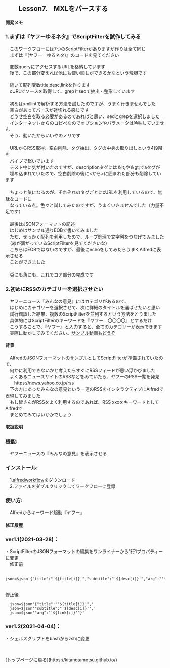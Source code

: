 ## 　　Lesson7.　MXLをパースする
#### 開発メモ
### 1.まずは『ヤフーゆるネタ』でScriptFilterを試作してみる
　このワークフローには7つのScriptFilterがありますが作りは全て同じ
<br>　まずは『(ヤフー　ゆるネタ)』のコードを見てください
<br>
<br>　変数queryにアクセスするURLを格納しています
<br>　後で、この部分変えれば他にも使い回しができるかなという魂胆です
<br>
<br>　続いて配列変数title,desc,linkを作ります
<br>　cURLでソースを取得して、grepとsedで抽出・整形しています
<br>　
<br>　初めはxmllintで解析する方法を試したのですが、うまく行きませんでした
<br>　空白があってパースが途切れる感じです
<br>　どうせ空白を取る必要があるのであればと思い、sedとgrepを選択しました
<br>　インターネットからのコピペなのでオプションやパラメータは吟味していません
<br>　そう、動いたからいいやのノリです
<br>　
<br>　URLからRSS取得、空白削除、タグ抽出、タグの中身の取り出しという4段階を
<br>　パイプで繋いでいます
<br>　テスト中に気が付いたのですが、descriptionタグには＆lt;や＆gt;でaタグが
<br>　埋め込まれていたので、空白削除の後に&lt;から&gt;に囲まれた部分も削除しています
<br>　
<br>　ちょっと気になるのが、それぞれのタグごとにcURLを利用しているので、無駄なコードに
<br>　なっている点。色々と試してみたのですが、うまくいきませんでした（力量不足です）
<br>　
<br>　最後はJSONフォーマットの記述
<br>　はじめはサンプル通りEOBで書いてみました
<br>　ただ、せっかく配列を利用したので、ループ処理で文字列をつなげてみました
<br>　（線が繋がっているScriptFilterを見てくださいな）
<br>　こちらはEOBではないのですが、最後にechoをしてみたらうまくAlfredに表示させる
<br>　ことができました
<br>　
<br>　兎にも角にも、これでコア部分の完成です

### 2.初めにRSSのカテゴリーを選択させたい
　ヤフーニュース『みんなの意見』にはカテゴリがあるので、
<br>　はじめにカテゴリーを選択させて、次に詳細のタイトルを選ばせたいと思い
<br>　試行錯誤した結果、複数のScriptFilterを並列するという方法をとりました
<br>　具体的にはScriptFilterのキーワードを『ヤフー　〇〇〇〇』とするだけ
<br>　こうすることで、『ヤフー』と入力すると、全てのカテゴリーが表示できます
<br>　実際に動かしてみてください。[サンプル動画もどうぞ](https://user-images.githubusercontent.com/40127279/125182947-5a489f00-e24d-11eb-823d-9ffe309f65d7.mp4)

#### 背景
　AlfredのJSONフォーマットのサンプルとしてScriptFilterが準備されていたので、
<br>　何かに利用できないかと考えたらすぐにRSSフィードが思い浮かびました
<br>　よくあるニュースサイトのRSSなどをみていたら、ヤフーのRSS一覧を発見
<br>　　https://news.yahoo.co.jp/rss
<br>　下の方にあったみんなの意見という一連のRSSをインタラクティブにAlfredで表現してみました
<br>　もし皆さんがRSSをよく利用するのであれば、RSS xxxをキーワードとしてAlfredで
<br>　まとめてみてはいかかでしょう

#### 取扱説明
### 機能:
　ヤフーニュースの『みんなの意見』を表示させる
### インストール:
　1.[alfredworkflow](https://github.com/KitanoTamotsu/yahoo/releases/download/1.2/yahoo.alfredworkflow.zip)をダウンロード 
<br>　2.ファイルをダブルクリックしてワークフローに登録
### 使い方:
　Alfredからキーワード起動『ヤフー』


#### 修正履歴
### ver1.1(2021-03-28)：
・ScriptFilterのJSONフォーマットの編集をワンライナーから1行1プロパティーに変更
<br>　修正前
```
　json=$json'{"title":"'${title[i]}'","subtitle":"'${desc[i]}'","arg":"'${link[i]}'"}'  
``` 
<br> 修正後
```
  json=$json'{"title":"'${title[i]}'",'
  json=$json'"subtitle":"'${desc[i]}'",'
  json=$json'"arg":"'${link[i]}'"}'  
```
### ver1.2(2021-04-04)：
 ・シェルスクリプトをbashからzshに変更

<br>
<br>
[トップページに戻る](https://kitanotamotsu.github.io/)

